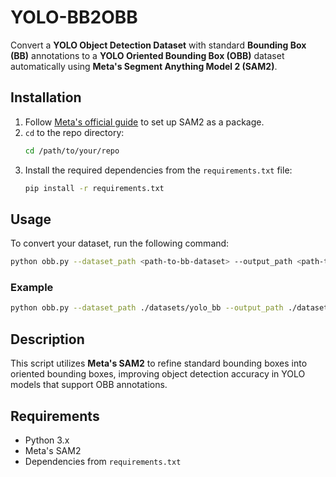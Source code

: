 # YOLO-BB2OBB

Convert a **YOLO Object Detection Dataset** with standard **Bounding Box (BB)** annotations to a **YOLO Oriented Bounding Box (OBB)** dataset automatically using **Meta's Segment Anything Model 2 (SAM2)**.

## Installation

1. Follow [Meta's official guide](add-link-here) to set up SAM2 as a package.
2. `cd` to the repo directory:
   ```bash
   cd /path/to/your/repo
3. Install the required dependencies from the `requirements.txt` file:
   ```bash
   pip install -r requirements.txt
   ```

## Usage

To convert your dataset, run the following command:

```bash
python obb.py --dataset_path <path-to-bb-dataset> --output_path <path-to-output-obb-dataset>
```

### Example

```bash
python obb.py --dataset_path ./datasets/yolo_bb --output_path ./datasets/yolo_obb
```

## Description

This script utilizes **Meta's SAM2** to refine standard bounding boxes into oriented bounding boxes, improving object detection accuracy in YOLO models that support OBB annotations.

## Requirements

- Python 3.x
- Meta's SAM2
- Dependencies from `requirements.txt`

